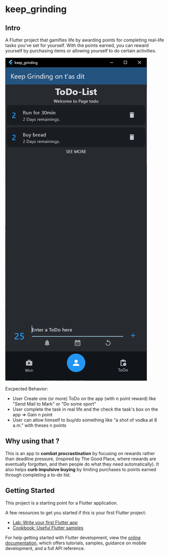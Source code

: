 # keep_grinding

## Intro

A Flutter project that gamifies life by awarding points for completing real-life tasks you've set for yourself. With the points earned, you can reward yourself by purchasing items or allowing yourself to do certain activities.

![alt text](image.png)

Excpected Behavior:
- User Create one (or more) ToDo on the app (with n point reward) like "Send Mail to Mark" or "Do some sport"
- User complete the task in real life and the check the task's box on the app => Gain n point
- User can allow himself to buy/do something like "a shot of vodka at 8 a.m." with theses n points

## Why using that ?

This is an app to **combat procrastination** by focusing on rewards rather than deadline pressure, (inspired by The Good Place, where rewards are eventually forgotten, and then people do what they need automatically).
It also helps **curb impulsive buying** by limiting purchases to points earned through completing a to-do list.


## Getting Started

This project is a starting point for a Flutter application.

A few resources to get you started if this is your first Flutter project:

- [Lab: Write your first Flutter app](https://docs.flutter.dev/get-started/codelab)
- [Cookbook: Useful Flutter samples](https://docs.flutter.dev/cookbook)

For help getting started with Flutter development, view the
[online documentation](https://docs.flutter.dev/), which offers tutorials,
samples, guidance on mobile development, and a full API reference.
